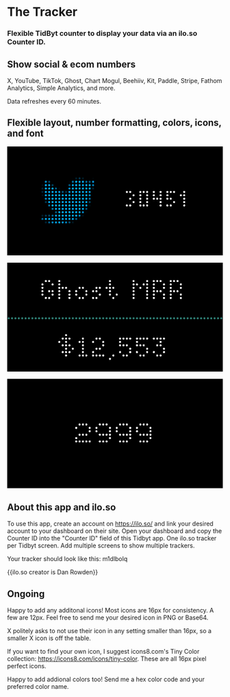 # The Tracker

### Flexible TidByt counter to display your data via an ilo.so Counter ID.

## Show social & ecom numbers

X, YouTube, TikTok, Ghost, Chart Mogul, Beehiiv, Kit, Paddle, Stripe, Fathom Analytics, Simple Analytics, and more.

Data refreshes every 60 minutes.

## Flexible layout, number formatting, colors, icons, and font

![Screenshot1](_img1.png)

![Screenshot2](_img2.png)

![Screenshot3](_img3.png)

## About this app and ilo.so

To use this app, create an account on https://ilo.so/ and link your desired account to your dashboard on their site. Open your dashboard and copy the Counter ID into the "Counter ID" field of this Tidbyt app. One ilo.so tracker per Tidbyt screen. Add multiple screens to show multiple trackers. 

Your tracker should look like this: m1dlbolq

{{ilo.so creator is Dan Rowden}}

## Ongoing

Happy to add any additonal icons! Most icons are 16px for consistency. A few are 12px. Feel free to send me your desired icon in PNG or Base64.

X politely asks to not use their icon in any setting smaller than 16px, so a smaller X icon is off the table.

If you want to find your own icon, I suggest icons8.com's Tiny Color collection: https://icons8.com/icons/tiny-color. These are all 16px pixel perfect icons.

Happy to add addional colors too! Send me a hex color code and your preferred color name.
